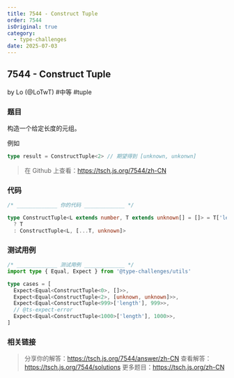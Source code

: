 ```yaml
---
title: 7544 - Construct Tuple
order: 7544
isOriginal: true
category:
  - type-challenges
date: 2025-07-03
---
```


7544 - Construct Tuple
-------
by Lo (@LoTwT) #中等 #tuple

### 题目

构造一个给定长度的元组。

例如

```ts
type result = ConstructTuple<2> // 期望得到 [unknown, unkonwn]
```

> 在 Github 上查看：https://tsch.js.org/7544/zh-CN

### 代码

```ts
/* _____________ 你的代码 _____________ */

type ConstructTuple<L extends number, T extends unknown[] = []> = T['length'] extends L
  ? T
  : ConstructTuple<L, [...T, unknown]>

```

### 测试用例

```ts
/* _____________ 测试用例 _____________ */
import type { Equal, Expect } from '@type-challenges/utils'

type cases = [
  Expect<Equal<ConstructTuple<0>, []>>,
  Expect<Equal<ConstructTuple<2>, [unknown, unknown]>>,
  Expect<Equal<ConstructTuple<999>['length'], 999>>,
  // @ts-expect-error
  Expect<Equal<ConstructTuple<1000>['length'], 1000>>,
]

```

### 相关链接

> 分享你的解答：https://tsch.js.org/7544/answer/zh-CN
> 查看解答：https://tsch.js.org/7544/solutions
> 更多题目：https://tsch.js.org/zh-CN
